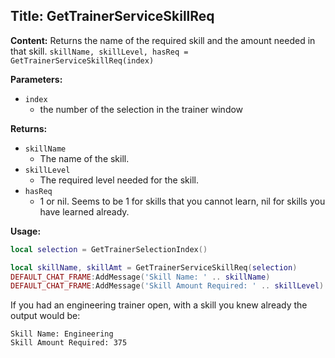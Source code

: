 ## Title: GetTrainerServiceSkillReq

**Content:**
Returns the name of the required skill and the amount needed in that skill.
`skillName, skillLevel, hasReq = GetTrainerServiceSkillReq(index)`

**Parameters:**
- `index`
  - the number of the selection in the trainer window

**Returns:**
- `skillName`
  - The name of the skill.
- `skillLevel`
  - The required level needed for the skill.
- `hasReq`
  - 1 or nil. Seems to be 1 for skills that you cannot learn, nil for skills you have learned already.

**Usage:**
```lua
local selection = GetTrainerSelectionIndex()

local skillName, skillAmt = GetTrainerServiceSkillReq(selection)
DEFAULT_CHAT_FRAME:AddMessage('Skill Name: ' .. skillName)
DEFAULT_CHAT_FRAME:AddMessage('Skill Amount Required: ' .. skillLevel)
```
If you had an engineering trainer open, with a skill you knew already the output would be:
```
Skill Name: Engineering
Skill Amount Required: 375
```